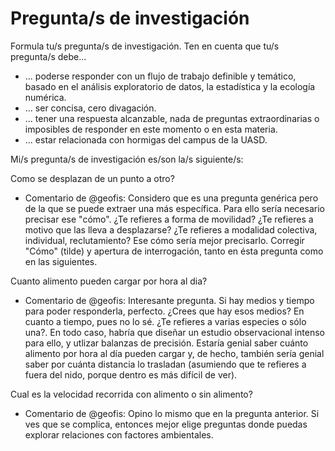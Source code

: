 # Pregunta/s de investigación

Formula tu/s pregunta/s de investigación. Ten en cuenta que tu/s pregunta/s debe...

* ... poderse responder con un flujo de trabajo definible y temático, basado en el análisis exploratorio de datos, la estadística y la ecología numérica.
* ... ser concisa, cero divagación.
* ... tener una respuesta alcanzable, nada de preguntas extraordinarias o imposibles de responder en este momento o en esta materia.
* ... estar relacionada con hormigas del campus de la UASD.

Mi/s pregunta/s de investigación es/son la/s siguiente/s:


Como se desplazan de un punto a otro?

* Comentario de @geofis: Considero que es una pregunta genérica pero de la que se puede extraer una más específica. Para ello sería necesario precisar ese "cómo". ¿Te refieres a forma de movilidad? ¿Te refieres a motivo que las lleva a desplazarse? ¿Te refieres a modalidad colectiva, individual, reclutamiento? Ese cómo sería mejor precisarlo. Corregir "Cómo" (tilde) y apertura de interrogación, tanto en ésta pregunta como en las siguientes.

Cuanto alimento pueden cargar por hora al dia?

* Comentario de @geofis: Interesante pregunta. Si hay medios y tiempo para poder responderla, perfecto. ¿Crees que hay esos medios? En cuanto a tiempo, pues no lo sé. ¿Te refieres a varias especies o sólo una?. En todo caso, habría que diseñar un estudio observacional intenso para ello, y utlizar balanzas de precisión. Estaría genial saber cuánto alimento por hora al día pueden cargar y, de hecho, también sería genial saber por cuánta distancia lo trasladan (asumiendo que te refieres a fuera del nido, porque dentro es más difícil de ver). 

Cual es la velocidad recorrida con alimento o sin alimento?

* Comentario de @geofis: Opino lo mismo que en la pregunta anterior. Si ves que se complica, entonces mejor elige preguntas donde puedas explorar relaciones con factores ambientales.